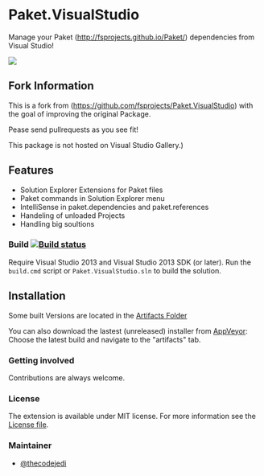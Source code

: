 Paket.VisualStudio
==================

Manage your Paket (http://fsprojects.github.io/Paket/) dependencies from Visual Studio!

![](https://raw.githubusercontent.com/fsprojects/Paket.VisualStudio/master/docs/files/img/paket.visualstudio.png)


Fork Information
--------
This is a fork from (https://github.com/fsprojects/Paket.VisualStudio) with the goal of improving the original Package.

Pease send pullrequests as you see fit!

This package is not hosted on Visual Studio Gallery.)


Features
--------

* Solution Explorer Extensions for Paket files
* Paket commands in Solution Explorer menu
* IntelliSense in paket.dependencies and paket.references
* Handeling of unloaded Projects
* Handling big soultions


### Build [![Build status](https://ci.appveyor.com/api/projects/status/2totkcuhck9f3206?svg=true)](https://ci.appveyor.com/project/thecodejedi/paket-visualstudio)

Require Visual Studio 2013 and Visual Studio 2013 SDK (or later). 
Run the `build.cmd` script or `Paket.VisualStudio.sln` to build the solution.

Installation
------------
Some built Versions are located in the  [Artifacts Folder](https://github.com/thecodejedi/Paket.VisualStudio/tree/master/artifacts)

You can also download the lastest (unreleased) installer from [AppVeyor](https://ci.appveyor.com/project/thecodejedi/paket-visualstudio/history):
Choose the latest build and navigate to the "artifacts" tab.

### Getting involved
                                      
Contributions are always welcome.

### License
The extension is available under MIT license. For more information see the [License file](LICENSE.txt).

### Maintainer

- [@thecodejedi](https://github.com/thecodejedi)
